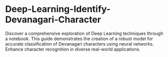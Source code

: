 # Deep-Learning-Identify-Devanagari-Character
Discover a comprehensive exploration of Deep Learning techniques through a notebook. This guide demonstrates the creation of a robust model for accurate classification of Devanagari characters using neural networks. Enhance character recognition in diverse real-world applications.
